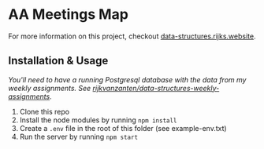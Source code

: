 # AA Meetings Map

For more information on this project, checkout [data-structures.rijks.website](https://data-structures.rijks.website).

## Installation & Usage

_You'll need to have a running Postgresql database with the data from my weekly assignments. See [rijkvanzanten/data-structures-weekly-assignments](https://github.com/rijkvanzanten/data-structures-weekly-assignments/tree/master/assignment-7)_.

1. Clone this repo
1. Install the node modules by running `npm install`
1. Create a `.env` file in the root of this folder (see example-env.txt)
1. Run the server by running `npm start`
